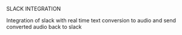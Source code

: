 SLACK INTEGRATION


Integration of slack with real time text conversion to audio and send converted audio back to slack
